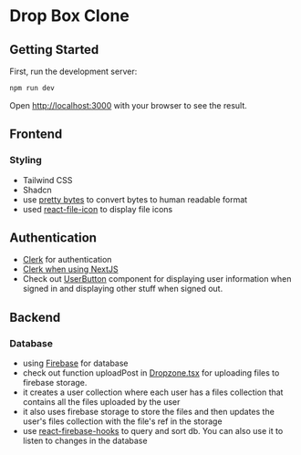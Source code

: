 # Drop Box Clone

## Getting Started

First, run the development server:

```bash
npm run dev
```

Open [http://localhost:3000](http://localhost:3000) with your browser to see the result.

## Frontend

### Styling 
- Tailwind CSS
- Shadcn
- use [pretty bytes](https://www.npmjs.com/package/pretty-bytes) to convert bytes to human readable format
- used [react-file-icon](https://www.npmjs.com/package/react-file-icon) to display file icons


## Authentication

- [Clerk](https://clerk.com/) for authentication
- [Clerk when using NextJS](https://clerk.com/docs/quickstarts/nextjs)
- Check out [UserButton](https://clerk.com/docs/components/user/user-button#user-button-component) component for displaying user information when signed in and displaying other stuff when signed out.

## Backend

### Database
- using [Firebase](https://firebase.google.com/) for database
- check out function uploadPost in [Dropzone.tsx](./components/Dropzone.tsx) for uploading files to firebase storage.
- it creates a user collection where each user has a files collection that contains all the files uploaded by the user
- it also uses firebase storage to store the files and then updates the user's files collection with the file's ref in the storage
- use [react-firebase-hooks](https://www.npmjs.com/package/react-firebase-hooks) to query and sort db. You can also use it to listen to changes in the database